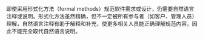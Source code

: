即使采用形式化方法（formal methods）规范软件需求或设计，仍需要自然语言注释或说明。形式化方法虽然精确，但不一定被所有参与者（如客户、管理人员）理解，自然语言注释有助于解释和补充，使更多相关人员能正确理解规范内容，因此不能完全取代自然语言说明。